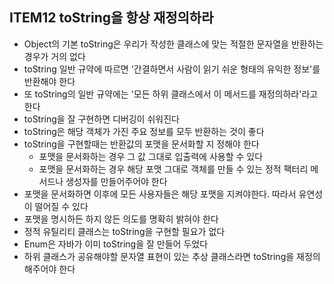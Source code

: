 ## ITEM12 toString을 항상 재정의하라
- Object의 기본 toString은 우리가 작성한 클래스에 맞는 적절한 문자열을 반환하는 경우가 거의 없다
- toString 일반 규약에 따르면 '간결하면서 사람이 읽기 쉬운 형태의 유익한 정보'를 반환해야 한다
- 또 toString의 일반 규약에는 '모든 하위 클래스에서 이 메서드를 재정의하라'라고 한다
- toString을 잘 구현하면 디버깅이 쉬워진다
- toString은 해당 객체가 가진 주요 정보를 모두 반환하는 것이 좋다
- toString을 구현할때는 반환값의 포맷을 문서화할 지 정해야 한다
	- 포맷을 문서화하는 경우 그 값 그대로 입출력에 사용할 수 있다
	- 포맷을 문서화하는 경우 해당 포맷 그대로 객체를 만들 수 있는 정적 팩터리 메서드나 생성자를 만들어주어야 한다
- 포맷을 문서화하면 이후에 모든 사용자들은 해당 포맷을 지켜야한다. 따라서 유연성이 떨어질 수 있다
- 포맷을 명시하든 하지 않든 의도를 명확히 밝혀야 한다
- 정적 유틸리티 클래스는 toString을 구현할 필요가 없다
- Enum은 자바가 이미 toString을 잘 만들어 두었다
- 하위 클래스가 공유해야할 문자열 표현이 있는 추상 클래스라면 toString을 재정의 해주어야 한다